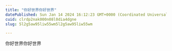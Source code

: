 ```yaml
---
title: "你好世界你好世界"
datePublished: Sun Jan 14 2024 16:12:23 GMT+0000 (Coordinated Universal Time)
cuid: clrdp2nak000n08l0dia4dgne
slug: 5l2g5aw95liw55wm5l2g5aw95liw55wm

---
```


你好世界你好世界